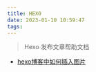 ```yaml
---
title: HEXO
date: 2023-01-10 10:59:47
tags:
---
```




> Hexo 发布文章帮助文档





<!--more-->





* [hexo博客中如何插入图片](https://juejin.cn/post/6882619951857811469)

